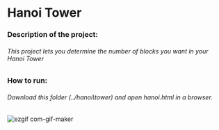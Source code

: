 # Hanoi Tower

### Description of the project:

###### This project lets you determine the number of blocks you want in your Hanoi Tower

### How to run:

###### Download this folder (../hanoi\tower) and open hanoi.html in a browser.


![ezgif com-gif-maker](https://user-images.githubusercontent.com/48078919/140005576-14eab1cc-20be-43a8-ab69-e2e24cbcade6.gif)
